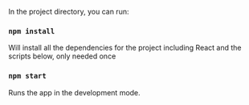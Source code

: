 In the project directory, you can run:

### `npm install`

Will install all the dependencies for the project including React and the scripts below, only needed once

### `npm start`

Runs the app in the development mode.<br>

